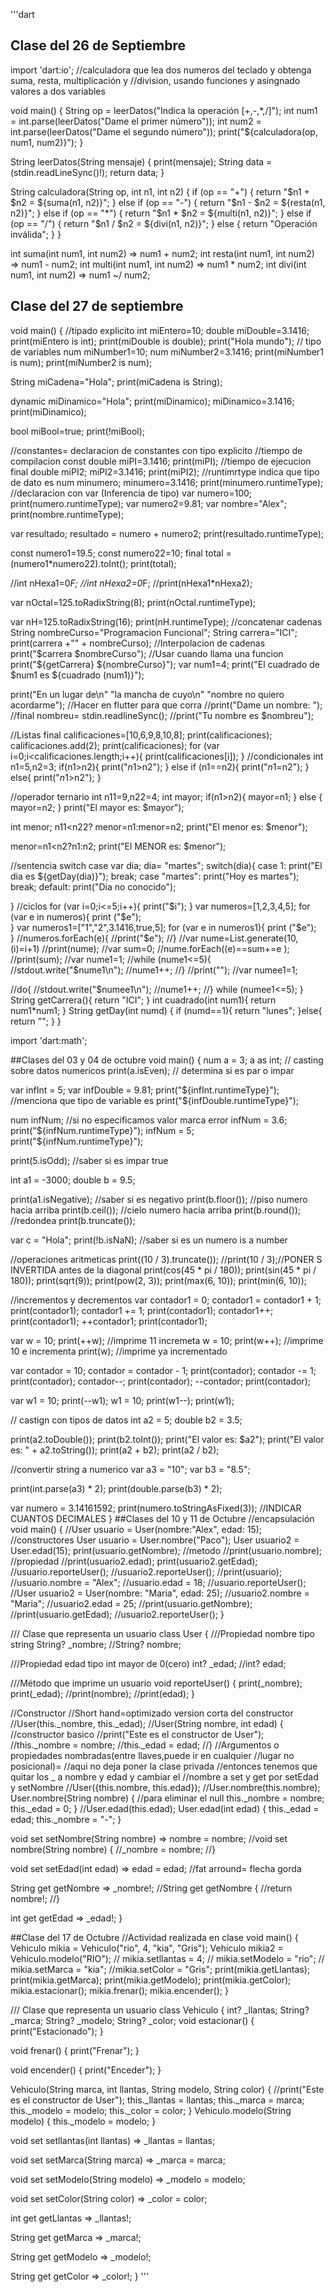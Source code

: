 '''dart 
## Clase del 26 de Septiembre
import 'dart:io';
//calculadora que lea dos numeros del teclado y obtenga suma, resta, multiplicación y
//division, usando funciones y asingnado valores a dos variables

void main() {
  String op = leerDatos("Indica la operación [+,-,*,/]");
  int num1 = int.parse(leerDatos("Dame el primer número"));
  int num2 = int.parse(leerDatos("Dame el segundo número"));
  print("${calculadora(op, num1, num2)}");
}

String leerDatos(String mensaje) {
  print(mensaje);
  String data = (stdin.readLineSync()!);
  return data;
}

String calculadora(String op, int n1, int n2) {
  if (op == "+") {
    return "$n1 + $n2 = ${suma(n1, n2)}";
  } else if (op == "-") {
    return "$n1 - $n2 = ${resta(n1, n2)}";
  } else if (op == "*") {
    return "$n1 * $n2 = ${multi(n1, n2)}";
  } else if (op == "/") {
    return "$n1 / $n2 = ${divi(n1, n2)}";
  } else {
    return "Operación inválida";
  }
}

int suma(int num1, int num2) => num1 + num2;
int resta(int num1, int num2) => num1 - num2;
int multi(int num1, int num2) => num1 * num2;
int divi(int num1, int num2) => num1 ~/ num2;

## Clase del 27 de septiembre
void main() {
  //tipado explicito
  int miEntero=10;
  double miDouble=3.1416;
  print(miEntero is int);
  print(miDouble is double);
  print("Hola mundo");
  // tipo de variables
  num miNumber1=10;
  num miNumber2=3.1416;
  print(miNumber1 is num);
  print(miNumber2 is num);
  
  String miCadena="Hola";
  print(miCadena is String);
  
  dynamic miDinamico="Hola";
  print(miDinamico);
  miDinamico=3.1416;
  print(miDinamico);
  
  bool miBool=true;
  print(!miBool);
  
  //constantes= declaracion de constantes con tipo explicito
  //tiempo de compilacion
  const double miPI=3.1416;
  print(miPI);
  //tiempo de ejecucion
  final double miPI2;
  miPI2=3.1416;
  print(miPI2);
   //runtimrtype indica que tipo de dato es 
  num minumero;
  minumero=3.1416;
  print(minumero.runtimeType);
  //declaracion con var (Inferencia de tipo)
  var numero=100;
  print(numero.runtimeType);
  var numero2=9.81;
  var nombre="Alex";
  print(nombre.runtimeType);
  
  var resultado;
  resultado = numero + numero2;
  print(resultado.runtimeType);
  
  const numero1=19.5;
  const numero22=10;
  final total = (numero1*numero22).toInt();
  print(total);
  
  //int nHexa1=0*F;
  //int nHexa2=0*F;
  //print(nHexa1*nHexa2);
  
  var nOctal=125.toRadixString(8);
  print(nOctal.runtimeType);
  
  var nH=125.toRadixString(16);
  print(nH.runtimeType);
  //concatenar cadenas
  String nombreCurso="Programacion Funcional";
  String carrera="ICI";
  print(carrera +"" + nombreCurso);
  //Interpolacion de cadenas
  print("$carrera $nombreCurso");
  //Usar cuando llama una funcion
  print("${getCarrera} ${nombreCurso}");
  var num1=4;
  print("El cuadrado de $num1 es ${cuadrado (num1)}");
  
  print("En un lugar de\n"
       "la mancha de cuyo\n"
       "nombre no quiero acordarme");
  //Hacer en flutter para que corra
  //print("Dame un nombre: ");
  //final nombreu= stdin.readlineSync();
  //print("Tu nombre es $nombreu");
  
  //Listas
  final calificaciones=[10,6,9,8,10,8];
  print(calificaciones);
  calificaciones.add(2);
  print(calificaciones);
  for (var i=0;i<calificaciones.length;i++){
    print(calificaciones[i]);
  }
  //condicionales 
  int n1=5,n2=3;
  if(n1>n2){
    print("$n1>$n2");
  } else if (n1==n2){
    print("$n1=$n2");
  } else{
    print("$n1>$n2");
  }
 
  //operador ternario
  int n11=9,n22=4;
  int mayor;
  if(n1>n2){
    mayor=n1;
  } else {
    mayor=n2;
  }
  print("El mayor es: $mayor");
  
  int menor;
  n11<n22? menor=n1:menor=n2;
  print("El menor es: $menor");
  
  menor=n1<n2?n1:n2;
  print("El MENOR es: $menor");
  
  //sentencia switch case
  var dia;
  dia= "martes";
  switch(dia){
    case 1:
      print("El dia es ${getDay(dia)}");
      break;
    case "martes":
      print("Hoy es martes");
      break;
    default:
      print("Dia no conocido");
      
  }
  //ciclos 
  for (var i=0;i<=5;i++){
    print("$i");
  }
  var numeros=[1,2,3,4,5];
  for (var e in numeros){
    print ("$e");  
  }
  var numeros1=["1","2",3.1416,true,5];
  for (var e in numeros1){
    print ("$e");  
  }
  //numeros.forEach(e){
    //print("$e");
  //}
  //var nume=List<int>.generate(10,(i)=i+1)
  //print(nume);
  //var sum=0;
  //nume.forEach((e)==sum+=e );
  //print(sum);
  //var nume1=1;
  //while (nume1<=5){
    //stdout.write("$nume1\n");
    //nume1++;
    //}
  //print("");
  //var numee1=1;
 
  //do{
    //stdout.write("$numee1\n");
    //nume1++;
    //} while (numee1<=5);
}
String getCarrera(){
  return "ICI";
}
int cuadrado(int num1){
  return num1*num1;
}
String getDay(int numd)
{
  if (numd==1){
    return "lunes";
  }else{
    return "";
  }
}

import 'dart:math';

##Clases del 03 y 04 de octubre
void main() {
  num a = 3;
  a as int; // casting sobre datos numericos
  print(a.isEven); // determina si es par o impar

  var infInt = 5;
  var infDouble = 9.81;
  print("${infInt.runtimeType}"); //menciona que tipo de variable es
  print("${infDouble.runtimeType}");

  num infNum; //si no especificamos valor marca error
  infNum = 3.6;
  print("${infNum.runtimeType}");
  infNum = 5;
  print("${infNum.runtimeType}");

  print(5.isOdd); //saber si es impar true

  int a1 = -3000;
  double b = 9.5;

  print(a1.isNegative); //saber si es negativo
  print(b.floor()); //piso numero hacia arriba
  print(b.ceil()); //cielo numero hacia arriba
  print(b.round()); //redondea
  print(b.truncate());

  var c = "Hola";
  print(!b.isNaN); //saber si es un numero is a number

  //operaciones aritmeticas
  print((10 / 3).truncate());
  //print(10 / 3);//PONER S INVERTIDA antes de la diagonal
  print(cos(45 * pi / 180));
  print(sin(45 * pi / 180));
  print(sqrt(9));
  print(pow(2, 3));
  print(max(6, 10));
  print(min(6, 10));

  //incrementos y decrementos
  var contador1 = 0;
  contador1 = contador1 + 1;
  print(contador1);
  contador1 += 1;
  print(contador1);
  contador1++;
  print(contador1);
  ++contador1;
  print(contador1);

  var w = 10;
  print(++w); //imprime 11 incremeta
  w = 10;
  print(w++); //imprime 10 e incrementa
  print(w); //imprime ya incrementado

  var contador = 10;
  contador = contador - 1;
  print(contador);
  contador -= 1;
  print(contador);
  contador--;
  print(contador);
  --contador;
  print(contador);

  var w1 = 10;
  print(--w1);
  w1 = 10;
  print(w1--);
  print(w1);

  // castign con tipos de datos
  int a2 = 5;
  double b2 = 3.5;

  print(a2.toDouble());
  print(b2.toInt());
  print("El valor es: $a2");
  print("El valor es: " + a2.toString());
  print(a2 + b2);
  print(a2 / b2);

  //convertir string a numerico
  var a3 = "10";
  var b3 = "8.5";

  print(int.parse(a3) * 2);
  print(double.parse(b3) * 2);

  var numero = 3.14161592;
  print(numero.toStringAsFixed(3)); //INDICAR CUANTOS DECIMALES
}
##Clases del 10 y 11 de Octubre 
//encapsulación
void main() {
  //User usuario = User(nombre:"Alex", edad: 15); //constructores
  User usuario = User.nombre("Paco");
  User usuario2 = User.edad(15);
  print(usuario.getNombre); //metodo
  //print(usuario.nombre); //propiedad
  //print(usuario2.edad);
  print(usuario2.getEdad);
  //usuario.reporteUser();
  //usuario2.reporteUser();
  //print(usuario);
  //usuario.nombre = "Alex";
  //usuario.edad = 18;
  //usuario.reporteUser();
  //User usuario2 = User(nombre: "Maria", edad: 25);
  //usuario2.nombre = "Maria";
  //usuario2.edad = 25;
  //print(usuario.getNombre);
  //print(usuario.getEdad);
  //usuario2.reporteUser();
}

/// Clase que representa un usuario
class User {
  ///Propiedad nombre tipo string
  String? _nombre;
  //String? nombre;

  ///Propiedad edad tipo int mayor de 0(cero)
  int? _edad;
  //int? edad;

  ///Método que imprime un usuario
  void reporteUser() {
    print(_nombre);
    print(_edad);
    //print(nombre);
    //print(edad);
  }

  //Constructor
  //Short hand=optimizado version corta del constructor
  //User(this._nombre, this._edad);
  //User(String nombre, int edad) {
  //constructor basico
  //print("Este es el constructor de User");
  //this._nombre = nombre;
  //this._edad = edad;
  //}
  //Argumentos o propiedades nombradas(entre llaves,puede ir en cualquier
  //lugar no posicional)=
  //aqui no deja poner la clase privada
  //entonces tenemos que quitar los _ a nombre y edad y cambiar el
  //nombre a set y get por setEdad y setNombre
  //User({this.nombre, this.edad});
  //User.nombre(this.nombre);
  User.nombre(String nombre) {
    //para eliminar el null
    this._nombre = nombre;
    this._edad = 0;
  }
  //User.edad(this.edad);
  User.edad(int edad) {
    this._edad = edad;
    this._nombre = "-";
  }

  void set setNombre(String nombre) => nombre = nombre;
  //void set nombre(String nombre) {
  //_nombre = nombre;
  //}

  void set setEdad(int edad) => edad = edad; //fat arround= flecha gorda

  String get getNombre => _nombre!;
  //String get getNombre {
  //return nombre!;
  //}

  int get getEdad => _edad!;
}

##Clase del 17 de Octubre 
//Actividad realizada en clase
void main() {
  Vehiculo mikia = Vehiculo("rio", 4, "kia", "Gris");
  Vehiculo mikia2 = Vehiculo.modelo("RIO");
  // mikia.setllantas = 4;
  // mikia.setModelo = "rio";
  // mikia.setMarca = "kia";
  //mikia.setColor = "Gris";
  print(mikia.getLlantas);
  print(mikia.getMarca);
  print(mikia.getModelo);
  print(mikia.getColor);
  mikia.estacionar();
  mikia.frenar();
  mikia.encender();
}

/// Clase que representa un usuario
class Vehiculo {
  int? _llantas;
  String? _marca;
  String? _modelo;
  String? _color;
  void estacionar() {
    print("Estacionado");
  }

  void frenar() {
    print("Frenar");
  }

  void encender() {
    print("Enceder");
  }

  Vehiculo(String marca, int llantas, String modelo, String color) {
    //print("Este es el constructor de User");
    this._llantas = llantas;
    this._marca = marca;
    this._modelo = modelo;
    this._color = color;
  }
  Vehiculo.modelo(String modelo) {
    this._modelo = modelo;
  }

  void set setllantas(int llantas) => _llantas = llantas;

  void set setMarca(String marca) => _marca = marca;

  void set setModelo(String modelo) => _modelo = modelo;

  void set setColor(String color) => _color = color;

  int get getLlantas => _llantas!;

  String get getMarca => _marca!;

  String get getModelo => _modelo!;

  String get getColor => _color!;
}
'''
